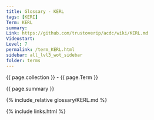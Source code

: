 ```yaml
---
title: Glossary - KERL
tags: [KERI]
Term: KERL
summary: 
Link: https://github.com/trustoverip/acdc/wiki/KERL.md
Videostart: 
Level: 7
permalink: /term_KERL.html
sidebar: all_lvl3_wot_sidebar
folder: terms
---
```


{{ page.collection }} - {{ page.Term }}

   {{ page.summary }}

{% include_relative glossary/KERL.md %}

 {% include links.html %} 
